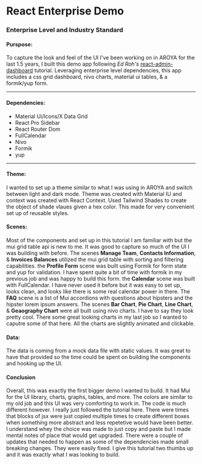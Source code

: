# React Enterprise Demo
### Enterprise Level and Industry Standard

#### Purspose:
To capture the look and feel of the UI I've been working on in AROYA for the last 1.5 years, I built this demo app following *Ed Roh's* [react-admin-dashboard](https://github.com/ed-roh/react-admin-dashboard) tutorial. Leveraging enterprise level dependencies, this app includes a css grid dashboard, nivo charts, material ui tables, & a formik/yup form.

---

#### Dependencies:
- Material Ui/Icons/X Data Grid
- React Pro Sidebar
- React Router Dom
- FullCalendar
- Nivo
- Formik
- yup

---

#### Theme:
I wanted to set up a theme similar to what I was using in AROYA and switch between light and dark mode. Theme was created with Material IU and context was created with React Context. Used Tailwind Shades to create the object of shade vlaues given a hex color. This made for very convenient set up of reusable styles. 

#### Scenes:
Most of the components and set up in this tutorial I am familiar with but the mui grid table api is new to me. It was good to capture so much of the UI I was building with before.
The scenes **Manage Team**, **Contacts Information**, & **Invoices Balances** utilized the mui grid table with sorting and filtering capabilities. the **Profile Form** scene was built using Formik for form state and yup for validation. I have spent quite a bit of time with formik in my previous job and was happy to build this form. the **Calendar** scene was built with FullCalendar. I have never used it before but it was easy to set up, looks clean, and looks like there is some real calendar power in there. The **FAQ** scene is a list of Mui accordions with questions about hipsters and the hipster lorem ipsum answers. The scenes **Bar Chart**, **Pie Chart**, **Line Chart**, & **Geaography Chart** were all built using nivo charts. I have to say they look pretty cool. There some great looking charts in my last job so I wanted to caputre some of that here. All the charts are slightly animated and clickable.

#### Data:
The data is coming from a mock data file with static values. It was great to have that provided so the time could be spent on building the components and hooking up the UI.

#### Conclusion
Overall, this was exactly the first bigger demo I wanted to build. It had Mui for the UI library, charts, graphs, tables, and more. The colors are similar to my old job and this UI was very comforting to work in. The code is much different however. I really just followed the tutorial here. There were times that blocks of jsx were just copied multiple times to create different boxes when something more abstract and less repetetive would have been better. I understand whey the choice was made to just copy and paste but I made mental notes of place that would get upgraded. There were a couple of updates that needed to happen as some of the dependencies made small breaking changes. They were easily fixed. I give this tutorial two thumbs up and it was exactly what I was looking to build.